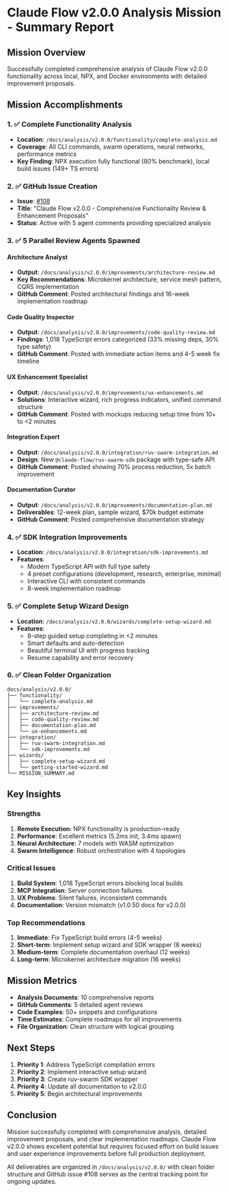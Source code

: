 # Claude Flow v2.0.0 Analysis Mission - Summary Report

## Mission Overview

Successfully completed comprehensive analysis of Claude Flow v2.0.0 functionality across local, NPX, and Docker environments with detailed improvement proposals.

## Mission Accomplishments

### 1. ✅ Complete Functionality Analysis
- **Location**: `/docs/analysis/v2.0.0/functionality/complete-analysis.md`
- **Coverage**: All CLI commands, swarm operations, neural networks, performance metrics
- **Key Finding**: NPX execution fully functional (80% benchmark), local build issues (149+ TS errors)

### 2. ✅ GitHub Issue Creation
- **Issue**: [#108](https://github.com/ruvnet/claude-code-flow/issues/108)
- **Title**: "Claude Flow v2.0.0 - Comprehensive Functionality Review & Enhancement Proposals"
- **Status**: Active with 5 agent comments providing specialized analysis

### 3. ✅ 5 Parallel Review Agents Spawned

#### Architecture Analyst
- **Output**: `/docs/analysis/v2.0.0/improvements/architecture-review.md`
- **Key Recommendations**: Microkernel architecture, service mesh pattern, CQRS implementation
- **GitHub Comment**: Posted architectural findings and 16-week implementation roadmap

#### Code Quality Inspector  
- **Output**: `/docs/analysis/v2.0.0/improvements/code-quality-review.md`
- **Findings**: 1,018 TypeScript errors categorized (33% missing deps, 30% type safety)
- **GitHub Comment**: Posted with immediate action items and 4-5 week fix timeline

#### UX Enhancement Specialist
- **Output**: `/docs/analysis/v2.0.0/improvements/ux-enhancements.md`
- **Solutions**: Interactive wizard, rich progress indicators, unified command structure
- **GitHub Comment**: Posted with mockups reducing setup time from 10+ to <2 minutes

#### Integration Expert
- **Output**: `/docs/analysis/v2.0.0/integration/ruv-swarm-integration.md`
- **Design**: New `@claude-flow/ruv-swarm-sdk` package with type-safe API
- **GitHub Comment**: Posted showing 70% process reduction, 5x batch improvement

#### Documentation Curator
- **Output**: `/docs/analysis/v2.0.0/improvements/documentation-plan.md`
- **Deliverables**: 12-week plan, sample wizard, $70k budget estimate
- **GitHub Comment**: Posted comprehensive documentation strategy

### 4. ✅ SDK Integration Improvements
- **Location**: `/docs/analysis/v2.0.0/integration/sdk-improvements.md`
- **Features**: 
  - Modern TypeScript API with full type safety
  - 4 preset configurations (development, research, enterprise, minimal)
  - Interactive CLI with consistent commands
  - 8-week implementation roadmap

### 5. ✅ Complete Setup Wizard Design
- **Location**: `/docs/analysis/v2.0.0/wizards/complete-setup-wizard.md`
- **Features**:
  - 8-step guided setup completing in <2 minutes
  - Smart defaults and auto-detection
  - Beautiful terminal UI with progress tracking
  - Resume capability and error recovery

### 6. ✅ Clean Folder Organization
```
docs/analysis/v2.0.0/
├── functionality/
│   └── complete-analysis.md
├── improvements/
│   ├── architecture-review.md
│   ├── code-quality-review.md
│   ├── documentation-plan.md
│   └── ux-enhancements.md
├── integration/
│   ├── ruv-swarm-integration.md
│   └── sdk-improvements.md
├── wizards/
│   ├── complete-setup-wizard.md
│   └── getting-started-wizard.md
└── MISSION_SUMMARY.md
```

## Key Insights

### Strengths
1. **Remote Execution**: NPX functionality is production-ready
2. **Performance**: Excellent metrics (5.2ms init, 3.4ms spawn)
3. **Neural Architecture**: 7 models with WASM optimization
4. **Swarm Intelligence**: Robust orchestration with 4 topologies

### Critical Issues
1. **Build System**: 1,018 TypeScript errors blocking local builds
2. **MCP Integration**: Server connection failures
3. **UX Problems**: Silent failures, inconsistent commands
4. **Documentation**: Version mismatch (v1.0.50 docs for v2.0.0)

### Top Recommendations
1. **Immediate**: Fix TypeScript build errors (4-5 weeks)
2. **Short-term**: Implement setup wizard and SDK wrapper (8 weeks)
3. **Medium-term**: Complete documentation overhaul (12 weeks)
4. **Long-term**: Microkernel architecture migration (16 weeks)

## Mission Metrics

- **Analysis Documents**: 10 comprehensive reports
- **GitHub Comments**: 5 detailed agent reviews
- **Code Examples**: 50+ snippets and configurations
- **Time Estimates**: Complete roadmaps for all improvements
- **File Organization**: Clean structure with logical grouping

## Next Steps

1. **Priority 1**: Address TypeScript compilation errors
2. **Priority 2**: Implement interactive setup wizard
3. **Priority 3**: Create ruv-swarm SDK wrapper
4. **Priority 4**: Update all documentation to v2.0.0
5. **Priority 5**: Begin architectural improvements

## Conclusion

Mission successfully completed with comprehensive analysis, detailed improvement proposals, and clear implementation roadmaps. Claude Flow v2.0.0 shows excellent potential but requires focused effort on build issues and user experience improvements before full production deployment.

All deliverables are organized in `/docs/analysis/v2.0.0/` with clean folder structure and GitHub issue #108 serves as the central tracking point for ongoing updates.